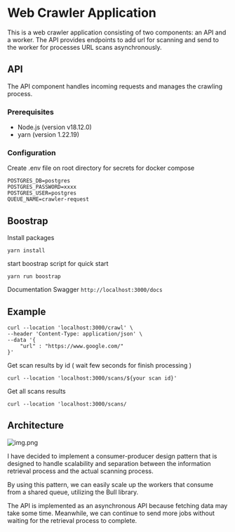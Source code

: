 # Web Crawler Application

This is a web crawler application consisting of 
two components: an API and a worker. 
The API provides endpoints to add url for scanning and send to 
the worker for processes URL scans asynchronously.

## API

The API component handles incoming requests and manages the crawling process.

### Prerequisites

- Node.js (version v18.12.0)
- yarn (version 1.22.19)

### Configuration

Create .env file on root directory for secrets for docker compose

```
POSTGRES_DB=postgres
POSTGRES_PASSWORD=xxxx
POSTGRES_USER=postgres
QUEUE_NAME=crawler-request
```

## Boostrap

Install packages

```yarn install```

start boostrap script for quick start 

```yarn run boostrap```


Documentation Swagger 
```http://localhost:3000/docs```


## Example

```
curl --location 'localhost:3000/crawl' \
--header 'Content-Type: application/json' \
--data '{
    "url" : "https://www.google.com/"
}'
```

Get scan results by id ( wait few seconds for finish processing )
```
curl --location 'localhost:3000/scans/${your scan id}'
```

Get all scans results
```
curl --location 'localhost:3000/scans/
```

## Architecture 

![img.png](img.png)

I have decided to implement a consumer-producer design pattern that is designed to handle scalability and separation between the information retrieval process and the actual scanning process.

By using this pattern, we can easily scale up the workers that consume from a shared queue, utilizing the Bull library.

The API is implemented as an asynchronous API because fetching data may take some time. Meanwhile, we can continue to send more jobs without waiting for the retrieval process to complete.




